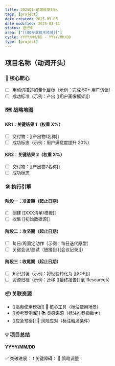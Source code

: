 ```yaml
---
title: 2025Q1-前端框架对比
tags: [project]
date-created: 2025-03-05
date-modified: 2025-03-11
status: 进行中
area: ["[[00专业技术领域]]"]
cycle: YYYY/MM/DD - YYYY/MM/DD
type: [project]
---
```


## 项目名称（动词开头）

### 🎯 核心靶心

- [ ] 用动词描述的量化目标（示例：完成 50+ 用户访谈）
- [ ] 成功标准（示例：产出 [[用户画像框架]]）

### 🗺️ 战略地图

#### KR1：关键结果 1（权重 X%）

- [ ] 交付物：[[产出物1名称]]
- [ ] 成功标志（示例：用户满意度提升 20%）

#### KR2：关键结果 2（权重 X%）

- [ ] 交付物：[[产出物2名称]]
- [ ] 成功标志

### 🛠️ 执行引擎

#### 阶段一：准备期（起止日期）

- [ ] 创建 [[XXX清单/模板]]
- [ ] 收集 [[初始数据源]]

#### 阶段二：攻坚期（起止日期）

- [ ] 每日/周固定动作（示例：每日迭代原型）
- [ ] 关键会议/测试（链接到 [[会议记录]]）

#### 阶段三：收尾期（起止日期）

- [ ] 知识封装（示例：将经验转化为 [[SOP]]）
- [ ] 资源归档（示例：迁移 [[最终报告]] 到 Resources）

### 📦 关联资源

- [[高频使用模板]] 🔨 核心工具（标注使用场景）
- [[参考案例库]] 📚 灵感来源（标注推荐指数★）
- [[应急预案]] 🚨 风险应对（标注触发条件）

### 💡 项目总结

#### YYYY/MM/DD

✅ 突破进展：
❗️ 关键障碍：
🔄 策略调整：
